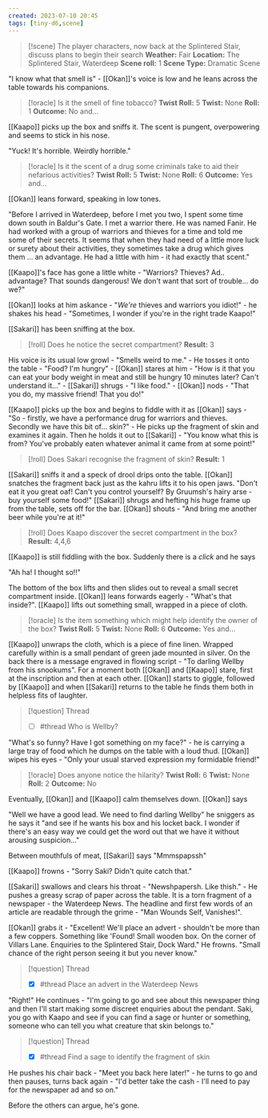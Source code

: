 ```yaml
---
created: 2023-07-10 20:45
tags: [tiny-d6,scene]
---
```

> [!scene]  The player characters, now back at the Splintered Stair, discuss plans to begin their search
> **Weather:** Fair
> **Location:** The Splintered Stair, Waterdeep
> **Scene roll:** 1
> **Scene Type:** Dramatic Scene

"I know what that smell is" - [[Okan]]'s voice is low and he leans across the table towards his companions. 

> [!oracle] Is it the smell of fine tobacco?
> **Twist Roll:** 5
> **Twist:** None
> **Roll:** 1
> **Outcome:** No and...

[[Kaapo]] picks up the box and sniffs it. The scent is pungent, overpowering and seems to stick in his nose. 

"Yuck! It's horrible. Weirdly horrible."

> [!oracle] Is it the scent of a drug some criminals take to aid their nefarious activities?
> **Twist Roll:** 5
> **Twist:** None
> **Roll:** 6
> **Outcome:** Yes and...

[[Okan]] leans forward, speaking in low tones.

"Before I arrived in Waterdeep, before I met you two, I spent some time down south in Baldur's Gate. I met a warrior there. He was named Fanir. He had worked with a group of warriors and thieves for a time and told me some of their secrets. It seems that when they had need of a little more luck or surety about their activities, they sometimes take a drug which gives them ... an advantage. He had a little with him - it had exactly that scent."

[[Kaapo]]'s face has gone a little white - "Warriors? Thieves? Ad.. advantage? That sounds dangerous! We don't want that sort of trouble... do we?"

[[Okan]] looks at him askance - "_We're_ thieves and warriors you idiot!" - he shakes his head - "Sometimes, I wonder if you're in the right trade Kaapo!"

[[Sakari]] has been sniffing at the box.

> [!roll] Does he notice the secret compartment?
> **Result:** 3

His voice is its usual low growl - "Smells weird to me." - He tosses it onto the table - "Food? I'm hungry" - [[Okan]] stares at him - "How is it that you can eat your body weight in meat and still be hungry 10 minutes later? Can't understand it..." - [[Sakari]] shrugs - "I like food." - [[Okan]] nods - "That you do, my massive friend! That you do!"

[[Kaapo]] picks up the box and begins to fiddle with it as [[Okan]] says - "So - firstly, we have a performance drug for warriors and thieves. Secondly we have this bit of... skin?" - He picks up the fragment of skin and examines it again. Then he holds it out to [[Sakari]] - "You know what this is from? You've probably eaten whatever animal it came from at some point!"

> [!roll] Does Sakari recognise the fragment of skin?
> **Result:** 1

[[Sakari]] sniffs it and a speck of drool drips onto the table. [[Okan]] snatches the fragment back just as the kahru lifts it to his open jaws. "Don't eat it you great oaf! Can't you control yourself? By Gruumsh's hairy arse - buy yourself some food!" [[Sakari]] shrugs and hefting his huge frame up from the table, sets off for the bar. [[Okan]] shouts - "And bring me another beer while you're at it!"

> [!roll] Does Kaapo discover the secret compartment in the box?
> **Result:** 4,4,6

[[Kaapo]] is still fiddling with the box. Suddenly there is a _click_ and he says 

"Ah ha! I thought so!!"

The bottom of the box lifts and then slides out to reveal a small secret compartment inside. [[Okan]] leans forwards eagerly - "What's that inside?". [[Kaapo]] lifts out something small, wrapped in a piece of cloth.

> [!oracle] Is the item something which might help identify the owner of the box?
> **Twist Roll:** 5
> **Twist:** None
> **Roll:** 6
> **Outcome:** Yes and...

[[Kaapo]] unwraps the cloth, which is a piece of fine linen. Wrapped carefully within is a small pendant of green jade mounted in silver. On the back there is a message engraved in flowing script - "To darling Wellby from his snookums". For a moment both [[Okan]] and [[Kaapo]] stare, first at the inscription and then at each other. [[Okan]] starts to giggle, followed by [[Kaapo]] and when [[Sakari]] returns to the table he finds them both in helpless fits of laughter.

> [!question] Thread
> - [ ] #thread Who is Wellby? 

"What's so funny? Have I got something on my face?" - he is carrying a large tray of food which he dumps on the table with a loud thud. [[Okan]] wipes his eyes - "Only your usual starved expression my formidable friend!"

> [!oracle] Does anyone notice the hilarity?
> **Twist Roll:** 6
> **Twist:** None
> **Roll:** 2
> **Outcome:** No

Eventually, [[Okan]] and [[Kaapo]] calm themselves down. [[Okan]] says

"Well we have a good lead. We need to find darling Wellby" he sniggers as he says it "and see if he wants his box and his locket back. I wonder if there's an easy way we could get the word out that we have it without arousing suspicion..."

Between mouthfuls of meat, [[Sakari]] says "Mmmspapssh"

[[Kaapo]] frowns - "Sorry Saki? Didn't quite catch that."

[[Sakari]] swallows and clears his throat - "Newshpapersh. Like thish." - He pushes a greasy scrap of paper across the table. It is a torn fragment of a newspaper - the Waterdeep News. The headline and first few words of an article are readable through the grime - "Man Wounds Self, Vanishes!".

[[Okan]] grabs it - "Excellent! We'll place an advert - shouldn't be more than a few coppers. Something like 'Found! Small wooden box. On the corner of Villars Lane. Enquiries to the Splintered Stair, Dock Ward." He frowns. "Small chance of the right person seeing it but you never know."

> [!question] Thread
> - [x] #thread Place an advert in the Waterdeep News

"Right!" He continues - "I'm going to go and see about this newspaper thing and then I'll start making some discreet enquiries about the pendant. Saki, you go with Kaapo and see if you can find a sage or hunter or something, someone who can tell you what creature that skin belongs to."

> [!question] Thread
> - [x] #thread Find a sage to identify the fragment of skin

He pushes his chair back - "Meet you back here later!" - he turns to go and then pauses, turns back again - "I'd better take the cash - I'll need to pay for the newspaper ad and so on."

Before the others can argue, he's gone.